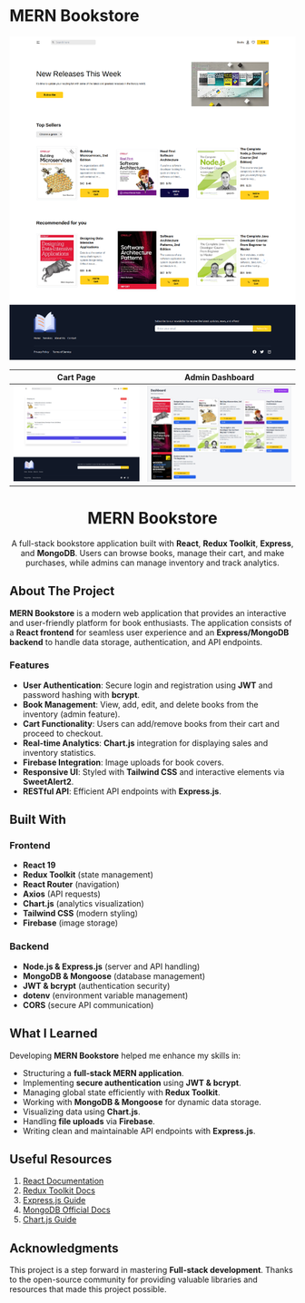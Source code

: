 # MERN Bookstore

![Project Preview](./images/project-preview.png?raw=true)

|           Cart Page            |           Admin Dashboard           |
| :----------------------------: | :---------------------------------: |
| ![](./images/cart-preview.png) | ![](./images/dashboard-preview.png) |

<h1 align="center">MERN Bookstore</h1>

<div align="center">

A full-stack bookstore application built with **React**, **Redux Toolkit**, **Express**, and **MongoDB**. Users can browse books, manage their cart, and make purchases, while admins can manage inventory and track analytics.

</div>

## About The Project

**MERN Bookstore** is a modern web application that provides an interactive and user-friendly platform for book enthusiasts. The application consists of a **React frontend** for seamless user experience and an **Express/MongoDB backend** to handle data storage, authentication, and API endpoints.

### Features

- **User Authentication**: Secure login and registration using **JWT** and password hashing with **bcrypt**.
- **Book Management**: View, add, edit, and delete books from the inventory (admin feature).
- **Cart Functionality**: Users can add/remove books from their cart and proceed to checkout.
- **Real-time Analytics**: **Chart.js** integration for displaying sales and inventory statistics.
- **Firebase Integration**: Image uploads for book covers.
- **Responsive UI**: Styled with **Tailwind CSS** and interactive elements via **SweetAlert2**.
- **RESTful API**: Efficient API endpoints with **Express.js**.

## Built With

### Frontend

- **React 19**
- **Redux Toolkit** (state management)
- **React Router** (navigation)
- **Axios** (API requests)
- **Chart.js** (analytics visualization)
- **Tailwind CSS** (modern styling)
- **Firebase** (image storage)

### Backend

- **Node.js & Express.js** (server and API handling)
- **MongoDB & Mongoose** (database management)
- **JWT & bcrypt** (authentication security)
- **dotenv** (environment variable management)
- **CORS** (secure API communication)

## What I Learned

Developing **MERN Bookstore** helped me enhance my skills in:

- Structuring a **full-stack MERN application**.
- Implementing **secure authentication** using **JWT & bcrypt**.
- Managing global state efficiently with **Redux Toolkit**.
- Working with **MongoDB & Mongoose** for dynamic data storage.
- Visualizing data using **Chart.js**.
- Handling **file uploads** via **Firebase**.
- Writing clean and maintainable API endpoints with **Express.js**.

## Useful Resources

1. [React Documentation](https://react.dev/)
2. [Redux Toolkit Docs](https://redux-toolkit.js.org/)
3. [Express.js Guide](https://expressjs.com/)
4. [MongoDB Official Docs](https://www.mongodb.com/docs/)
5. [Chart.js Guide](https://www.chartjs.org/)

## Acknowledgments

This project is a step forward in mastering **Full-stack development**. Thanks to the open-source community for providing valuable libraries and resources that made this project possible.

